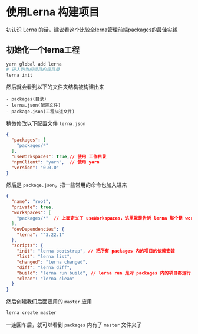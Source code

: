 # 使用Lerna 构建项目

初认识 [Lerna](https://github.com/lerna/lerna) 的话，建议看这个比较全[lerna管理前端packages的最佳实践](http://www.sosout.com/2018/07/21/lerna-repo.html)

## 初始化一个lerna工程

```bash
yarn global add lerna
# 进入到当前项目的根目录
lerna init
```

然后就会看到以下的文件夹结构被构建出来

```doc
- packages(目录)
- lerna.json(配置文件)
- package.json(工程描述文件)
```

稍微修改以下配置文件 `lerna.json`

```json
{
  "packages": [
    "packages/*"
  ],
  "useWorkspaces": true,// 使用 工作目录
  "npmClient": "yarn",  // 使用 yarn
  "version": "0.0.0"
}
```

然后是 `package.json`，把一些常用的命令也加入进来

```json
{
  "name": "root",
  "private": true,
  "workspaces": [
    "packages/*"  // 上面定义了 useWorkspaces，这里就是告诉 lerna 那个是 workspaces
  ],
  "devDependencies": {
    "lerna": "^3.22.1"
  },
  "scripts": {
    "init": "lerna bootstrap", // 把所有 packages 内的项目的依赖安装
    "list": "lerna list",
    "changed": "lerna changed",
    "diff": "lerna diff", 
    "build": "lerna run build", // lerna run 是对 packages 内的项目都运行 run 后面的命令，然后具体看 packages内的 package.json 的对应的命令是什么
    "clean": "lerna clean"
  }
}

```

然后创建我们后面要用的 `master` 应用

```bash
lerna create master
```

一连回车后，就可以看到 `packages` 内有了 `master` 文件夹了
